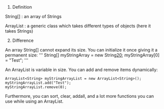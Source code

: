 1) Definition

String[] : an array of Strings 

ArrayList<String> : a generic class which takes different types of objects (here it takes Strings)

2) Difference

An array String[] cannot expand its size. You can initialize it once giving it a permanent size:
'''
String[] myStringArray = new String[20]();
myStringArray[0] = "Test";
'''

An ArrayList<String> is variable in size. You can add and remove items dynamically:
    
    ArrayList<String> myStringArrayList = new ArrayList<String>();
    myStringArrayList.add("Test");
    myStringArrayList.remove(0);
    
Furthermore, you can sort, clear, addall, and a lot more functions you can use while using an ArrayList.
